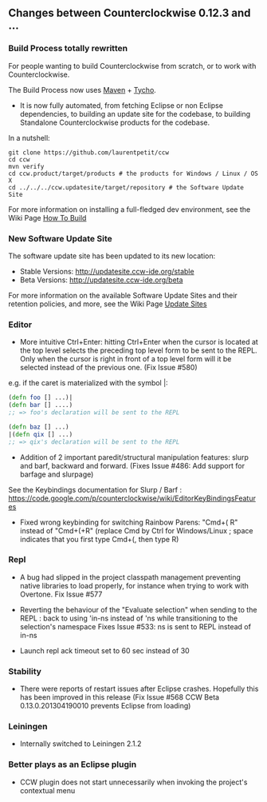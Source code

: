 ## Changes between Counterclockwise 0.12.3 and ...

### Build Process totally rewritten

For people wanting to build Counterclockwise from scratch, or to work with Counterclockwise.

The Build Process now uses [Maven](http://maven.apache.org) + [Tycho](http://www.eclipse.org/tycho).

- It is now fully automated, from fetching Eclipse or non Eclipse dependencies, to building an update site for the codebase, to building Standalone Counterclockwise products for the codebase.

In a nutshell:

``` 
git clone https://github.com/laurentpetit/ccw
cd ccw
mvn verify
cd ccw.product/target/products # the products for Windows / Linux / OS X
cd ../../../ccw.updatesite/target/repository # the Software Update Site 
```

For more information on installing a full-fledged dev environment, see the Wiki Page [How To Build](https://code.google.com/p/counterclockwise/wiki/HowToBuild)

### New Software Update Site

The software update site has been updated to its new location:
- Stable Versions: http://updatesite.ccw-ide.org/stable
- Beta Versions: http://updatesite.ccw-ide.org/beta

For more information on the available Software Update Sites and their retention policies, and more, see the Wiki Page [Update Sites](https://code.google.com/p/counterclockwise/wiki/UpdateSites)

### Editor

- More intuitive Ctrl+Enter: hitting Ctrl+Enter when the cursor is located at the top level selects the preceding top level form to be sent to the REPL. Only when the cursor is right in front of a top level form will it be selected instead of the previous one. (Fix Issue #580)

e.g. if the caret is materialized with the symbol |:

``` clojure
(defn foo [] ...)|
(defn bar [] ....)
;; => foo's declaration will be sent to the REPL

(defn baz [] ...)
|(defn qix [] ...)
;; => qix's declaration will be sent to the REPL
```

- Addition of 2 important paredit/structural manipulation features: slurp and barf, backward and forward. (Fixes Issue #486: Add support for barfage and slurpage)

See the Keybindings documentation for Slurp / Barf : https://code.google.com/p/counterclockwise/wiki/EditorKeyBindingsFeatures

- Fixed wrong keybinding for switching Rainbow Parens: "Cmd+( R" instead of "Cmd+(+R" (replace Cmd by Ctrl for Windows/Linux ; space indicates that you first type Cmd+(, then type R)

### Repl 

- A bug had slipped in the project classpath management preventing native libraries to load properly, for instance when trying to work with Overtone. Fix Issue #577 

- Reverting the behaviour of the "Evaluate selection" when sending to the REPL : back to using 'in-ns instead of 'ns while transitioning to the selection's namespace
Fixes Issue #533: ns is sent to REPL instead of in-ns

- Launch repl ack timeout set to 60 sec instead of 30

### Stability

- There were reports of restart issues after Eclipse crashes. Hopefully this has been improved in this release (Fix Issue #568	CCW Beta 0.13.0.201304190010 prevents Eclipse from loading)

### Leiningen

- Internally switched to Leiningen 2.1.2

### Better plays as an Eclipse plugin

- CCW plugin does not start unnecessarily when invoking the project's contextual menu

